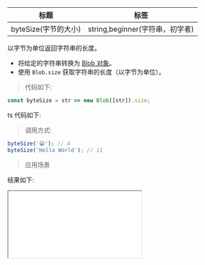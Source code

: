 | 标题                 | 标签                            |
| -------------------- | ------------------------------- |
| byteSize(字节的大小) | string,beginner(字符串，初学者) |

以字节为单位返回字符串的长度。

- 将给定的字符串转换为 [Blob 对象](https://developer.mozilla.org/en-US/docs/Web/API/Blob)。
- 使用 `Blob.size` 获取字符串的长度（以字节为单位）。

> 代码如下:

```js
const byteSize = str => new Blob([str]).size;
```

ts 代码如下:

<div class="code-editor" data-url="codes/javascript/ts/byteSize.ts" data-language="typescript"></div>

> 调用方式:

```js
byteSize('😀'); // 4
byteSize('Hello World'); // 11
```

> 应用场景

<div class="code-editor" data-url="codes/javascript/html/byteSize.html" data-language="html"></div>

结果如下:

<iframe src="codes/javascript/html/byteSize.html"></iframe>
